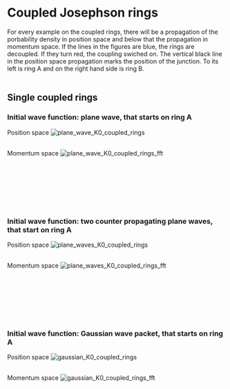 # Coupled Josephson rings
For every example on the coupled rings, there will be a propagation of the porbability density in position space and below that the propagation in momentum space. If the lines in the figures are blue, the rings are decoupled. If they turn red, the coupling swiched on. The vertical black line in the position space propagation marks the position of the junction. To its left is ring A and on the right hand side is ring B.
<br /><br />

## Single coupled rings 

### Initial wave function: plane wave, that starts on ring A
Position space
![plane_wave_K0_coupled_rings](https://user-images.githubusercontent.com/86719084/189729431-7bd4033f-d006-4ad6-b5bc-cea8e049ab0a.gif)
<br /><br />

Momentum space
![plane_wave_K0_coupled_rings_fft](https://user-images.githubusercontent.com/86719084/189729486-73f9a00f-027c-41ac-81c7-184821d357c2.gif)

<br /><br /><br /><br /><br /><br />

### Initial wave function: two counter propagating plane waves, that start on ring A
Position space
![plane_waves_K0_coupled_rings](https://user-images.githubusercontent.com/86719084/189730235-0075975c-d1a1-4522-ba69-b05b794ec5ec.gif)
<br /><br />

Momentum space
![plane_waves_K0_coupled_rings_fft](https://user-images.githubusercontent.com/86719084/189730262-f165f0aa-6fef-457f-a33f-ba898894f946.gif)

<br /><br /><br /><br /><br /><br />

### Initial wave function: Gaussian wave packet, that starts on ring A
Position space
![gaussian_K0_coupled_rings](https://user-images.githubusercontent.com/86719084/189730503-1fb2a123-500d-4998-b7e8-5a07c5946a72.gif)
<br /><br />

Momentum space
![gaussian_K0_coupled_rings_fft](https://user-images.githubusercontent.com/86719084/189730515-68d686ee-71bd-4186-9b93-b2d865f3994d.gif)
<br /><br /><br /><br /><br /><br />

